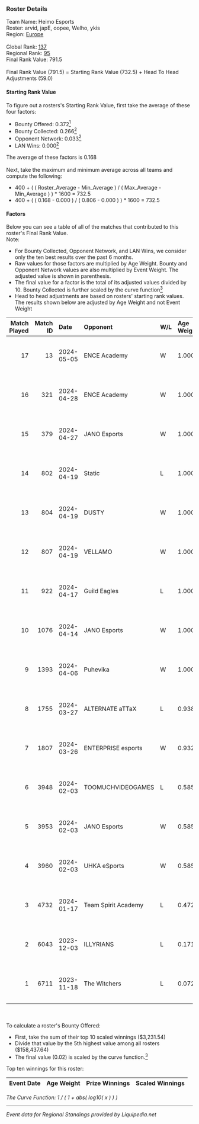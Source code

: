 ### Roster Details<br />
Team Name: Heimo Esports<br />
Roster: arvid, japE, oopee, Welho, ykis<br />
Region: [Europe]( ../standings_europe.md)<br />
<br />
Global Rank: [137](../standings_global.md)<br />
Regional Rank: [95]( ../standings_europe.md)<br />
Final Rank Value:  791.5<br />
<br />
Final Rank Value (791.5) = Starting Rank Value (732.5) + Head To Head Adjustments (59.0)<br />

#### Starting Rank Value<br />
To figure out a rosters's Starting Rank Value, first take the average of these four factors:<br />
- Bounty Offered: 0.372[<sup>1</sup>](#table2)
- Bounty Collected: 0.266[<sup>2</sup>](#table1)
- Opponent Network: 0.033[<sup>2</sup>](#table1)
- LAN Wins: 0.000[<sup>2</sup>](#table1)

The average of these factors is 0.168<br />
<br />
Next, take the maximum and minimum average across all teams and compute the following:<br />
- 400 + ( ( Roster_Average - Min_Average ) / ( Max_Average - Min_Average ) ) * 1600 = 732.5
- 400 + ( ( 0.168 - 0.000 ) / ( 0.806 - 0.000 ) ) * 1600 = 732.5


#### Factors<br />
Below you can see a table of all of the matches that contributed to this roster's Final Rank Value.<br />
Note:<br />

- For Bounty Collected, Opponent Network, and LAN Wins, we consider only the ten best results over the past 6 months.
- Raw values for those factors are multiplied by Age Weight. Bounty and Opponent Network values are also multiplied by Event Weight. The adjusted value is shown in parenthesis.
- The final value for a factor is the total of its adjusted values divided by 10. Bounty Collected is further scaled by the curve function[<sup>3</sup>](#curveFunction)
- Head to head adjustments are based on rosters' starting rank values. The results shown below are adjusted by Age Weight and not Event Weight
<span id="table1"></span><br />


| Match Played | Match ID | Date       | Opponent            | W/L | Age Weight | Event Weight | Bounty Collected | Opponent Network | LAN Wins      | H2H Adj. | Roster                             |
| -: | -: | :- | :- | :- | :- | :- | :- | :- | :- | -: | :- |
|           17 |       13 | 2024-05-05 | ENCE Academy        | W   | 1.000      | 0.143        | 0.028 (0.004)    | 0.267 (0.038)    | false (0.000) |    15.87 | arvid, japE, oopee, Welho, ykis    |
|           16 |      321 | 2024-04-28 | ENCE Academy        | W   | 1.000      | 0.143        | 0.028 (0.004)    | 0.267 (0.038)    | false (0.000) |    18.13 | arvid, japE, oopee, Welho, ykis    |
|           15 |      379 | 2024-04-27 | JANO Esports        | W   | 1.000      | 0.143        | 0.006 (0.001)    | 0.407 (0.058)    | false (0.000) |    14.35 | arvid, japE, oopee, Welho, ykis    |
|           14 |      802 | 2024-04-19 | Static              | L   | 1.000      | -            | -                | -                | -             |   -25.02 | arvid, japE, oopee, Welho, ykis    |
|           13 |      804 | 2024-04-19 | DUSTY               | W   | 1.000      | 0.143        | 0.015 (0.002)    | 0.233 (0.033)    | false (0.000) |    13.78 | arvid, japE, oopee, Welho, ykis    |
|           12 |      807 | 2024-04-19 | VELLAMO             | W   | 1.000      | 0.143        | 0.000 (0.000)    | 0.000 (0.000)    | false (0.000) |     3.63 | arvid, japE, oopee, Welho, ykis    |
|           11 |      922 | 2024-04-17 | Guild Eagles        | L   | 1.000      | -            | -                | -                | -             |    -5.61 | arvid, japE, oopee, Welho, ykis    |
|           10 |     1076 | 2024-04-14 | JANO Esports        | W   | 1.000      | 0.143        | 0.006 (0.001)    | 0.407 (0.058)    | false (0.000) |    15.36 | arvid, japE, oopee, Welho, ykis    |
|            9 |     1393 | 2024-04-06 | Puhevika            | W   | 1.000      | 0.143        | 0.000 (0.000)    | 0.000 (0.000)    | false (0.000) |     4.06 | arvid, japE, oopee, Welho, ykis    |
|            8 |     1755 | 2024-03-27 | ALTERNATE aTTaX     | L   | 0.938      | -            | -                | -                | -             |    -7.21 | arvid, japE, oopee, Welho, ykis    |
|            7 |     1807 | 2024-03-26 | ENTERPRISE esports  | W   | 0.932      | 0.143        | 0.039 (0.005)    | 0.476 (0.063)    | false (0.000) |    21.57 | arvid, japE, oopee, Welho, ykis    |
|            6 |     3948 | 2024-02-03 | TOOMUCHVIDEOGAMES   | L   | 0.585      | -            | -                | -                | -             |   -13.86 | arvid, japE, oopee, ottob, Tumppis |
|            5 |     3953 | 2024-02-03 | JANO Esports        | W   | 0.585      | 0.143        | 0.006 (0.001)    | 0.407 (0.034)    | false (0.000) |    10.55 | arvid, japE, oopee, ottob, Tumppis |
|            4 |     3960 | 2024-02-03 | UHKA eSports        | W   | 0.585      | 0.143        | 0.000 (0.000)    | 0.029 (0.002)    | false (0.000) |     2.57 | arvid, japE, oopee, ottob, Tumppis |
|            3 |     4732 | 2024-01-17 | Team Spirit Academy | L   | 0.472      | -            | -                | -                | -             |    -5.51 | arvid, japE, oopee, ottob, Tumppis |
|            2 |     6043 | 2023-12-03 | ILLYRIANS           | L   | 0.171      | -            | -                | -                | -             |    -2.71 | arvid, japE, oopee, ottob, Tumppis |
|            1 |     6711 | 2023-11-18 | The Witchers        | L   | 0.072      | -            | -                | -                | -             |    -0.98 | arvid, japE, oopee, ottob, Tumppis |

<br />
<span id="table2"></span><br />
To calculate a roster's Bounty Offered:<br />

- First, take the sum of their top 10 scaled winnings ($3,231.54)
- Divide that value by the 5th highest value among all rosters ($158,437.64)
- The final value (0.02) is scaled by the curve function.[<sup>3</sup>](#curveFunction)

Top ten winnings for this roster:<br />

| Event Date | Age Weight | Prize Winnings | Scaled Winnings |
| :- | -: | :- | :- |


<span id="curveFunction"></span>_The Curve Function: 1 / ( 1 + abs( log10( x ) ) )_<br />

---
_Event data for Regional Standings provided by Liquipedia.net_<br />

